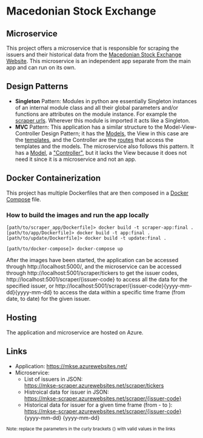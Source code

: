 # Macedonian Stock Exchange
## Microservice

This project offers a microservice that is responsible for scraping the issuers and their historical data from the [Macedonian Stock Exchange Website](https://www.mse.mk/en/stats/symbolhistory/ADIN). This microservice is an independent app separate from the main app and can run on its own. 

## Design Patterns

- **Singleton** Pattern: Modules in python are essentially Singleton instances of an internal module class and all their global parameters and/or functions are attributes on the module instance. For example the [scraper urls](app/models/sqlite/scraper_urls.py). Wherever this module is imported it acts like a Singleton.
- **MVC** Pattern: This application has a similar structure to the Model-View-Controller Design Pattern; it has the [Models](app/models), the View in this case are the [templates](app/templates), and the Controller are the [routes](app/frontend/routes.py) that access the templates and the models. The microservice also follows this pattern. It has a [Model](scraper_app/model), a ["Controller"](scraper_app/api), but it lacks the View because it does not need it since it is a microservice and not an app.


## Docker Containerization
This project has multiple Dockerfiles that are then composed in a [Docker Compose](docker-compose.yml) file.

### How to build the images and run the app locally
```console
[path/to/scraper_app/Dockerfile]> docker build -t scraper-app:final .
[path/to/app/Dockerfile]> docker build -t app:final .
[path/to/update/Dockerfile]> docker build -t update:final .

[path/to/docker-compose]> docker-compose up
```
After the images have been started, the application can be accessed through http://localhost:5000/, and the microservice can be accessed through http://localhost:5001/scraper/tickers to get the issuer codes, http://localhost:5001/scraper/{issuer-code}
to access all the data for the specified issuer, or http://localhost:5001/scraper/{issuer-code}{yyyy-mm-dd}{yyyy-mm-dd} to access the data within a specific time frame (from date, to date) for the given issuer.

## Hosting
The application and microservice are hosted on Azure.

## Links
- Application: https://mkse.azurewebsites.net/
- Microservice:
  - List of issuers in JSON:<br />
      https://mkse-scraper.azurewebsites.net/scraper/tickers
  - Histroical data for issuer in JSON: <br />
      https://mkse-scraper.azurewebsites.net/scraper/{issuer-code}
  - Historical data for issuer for a given time frame (from - to ): <br />
      https://mkse-scraper.azurewebsites.net/scraper/{issuer-code} {yyyy-mm-dd} {yyyy-mm-dd}

<sub>Note: replace the parameters in the curly brackets {} with valid values in the links<sub>
